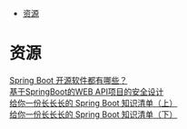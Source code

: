 <!-- TOC -->

- [资源](#资源)

<!-- /TOC -->

# 资源

[Spring Boot 开源软件都有哪些？](https://mp.weixin.qq.com/s/j19is6fhVgMD3nfXgMs8_w)<br>
[基于SpringBoot的WEB API项目的安全设计](https://toutiao.io/k/kr6w46)<br>
[给你一份长长长的 Spring Boot 知识清单（上）](https://mp.weixin.qq.com/s/dNCRk0vajhoDJVLK-poltw)<br>
[给你一份长长长的 Spring Boot 知识清单（下）](https://mp.weixin.qq.com/s/SH7QMOqDS4Vwqn-b9Erpdg)<br>